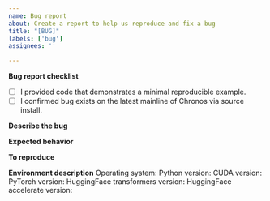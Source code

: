 ```yaml
---
name: Bug report
about: Create a report to help us reproduce and fix a bug
title: "[BUG]"
labels: ['bug']
assignees: ''

---
```


**Bug report checklist**
<!-- Please ensure at least one of the following to help the developers troubleshoot the problem:  -->
- [ ] I provided code that demonstrates a minimal reproducible example. <!-- Ideal, especially via source install --> 
- [ ] I confirmed bug exists on the latest mainline of Chronos via source install. <!-- Preferred --> 

**Describe the bug**
<!-- A clear and concise description of what the bug is. -->

**Expected behavior**
<!-- A clear and concise description of what you expected to happen. -->

**To reproduce**
<!-- A minimal script to reproduce the issue. Links to Colab notebooks or similar tools are encouraged.  
If the code is too long, feel free to put it in a public gist and link it in the issue: https://gist.github.com.  
In short, we are going to copy-paste your code to run it and we expect to get the same result as you. -->

**Environment description**
Operating system:
Python version:
CUDA version:
PyTorch version: 
HuggingFace transformers version:
HuggingFace accelerate version:

